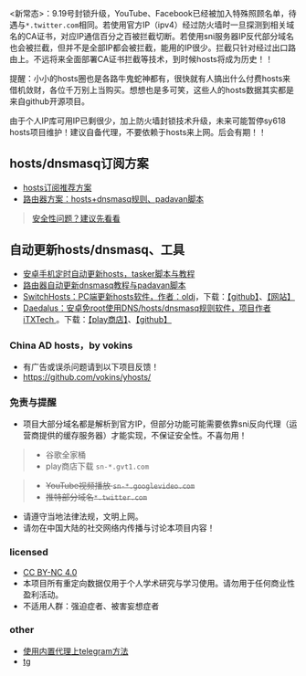<新常态>：9.19号封锁升级，YouTube、Facebook已经被加入特殊照顾名单，待遇与`*.twitter.com`相同。若使用官方IP（ipv4）经过防火墙时一旦探测到相关域名的CA证书，对应IP通信百分之百被拦截切断。若使用sni服务器IP反代部分域名也会被拦截，但并不是全部IP都会被拦截，能用的IP很少。拦截只针对经过出口路由上。不远将来全面部署CA证书拦截等技术，到时候hosts将成为历史！！

提醒：小小的hosts圈也是各路牛鬼蛇神都有，很快就有人搞出什么付费hosts来借机敛财，各位千万别上当购买。想想也是多可笑，这些人的hosts数据其实都是来自github开源项目。

由于个人IP库可用IP已剩很少，加上防火墙封锁技术升级，未来可能暂停sy618 hosts项目维护！建议自备代理，不要依赖于hosts来上网。后会有期！！

## hosts/dnsmasq订阅方案
- [hosts订阅推荐方案](https://github.com/sy618/hosts/blob/master/md/hosts%E8%AE%A2%E9%98%85%E6%96%B9%E6%A1%88.md)
- [路由器方案：hosts+dnsmasq规则、padavan脚本](https://github.com/sy618/hosts/blob/master/dnsmasq/dnsmasq.md)
> [安全性问题？建议先看看](https://github.com/sy618/hosts/tree/master/dnsmasq/%E5%AE%89%E5%85%A8%E9%97%AE%E9%A2%98)

## 自动更新hosts/dnsmasq、工具
* [安卓手机定时自动更新hosts，tasker脚本与教程](https://github.com/sy618/hosts/tree/master/%E5%AE%89%E5%8D%93%E8%87%AA%E5%8A%A8%E6%9B%B4%E6%96%B0hosts)
* [路由器自动更新dnsmasq教程与padavan脚本](https://github.com/sy618/hosts/blob/master/dnsmasq/dnsmasq.md)
* [SwitchHosts：PC端更新hosts软件，作者：oldj](https://github.com/oldj/SwitchHosts/blob/master/README.md)，下载：[【github】](https://github.com/oldj/SwitchHosts/releases)、[【网站】](https://oldj.github.io/SwitchHosts)
* [Daedalus：安卓免root使用DNS/hosts/dnsmasq规则软件，项目作者iTXTech ](https://github.com/iTXTech/Daedalus)。下载：[【play商店】](https://play.google.com/store/apps/details?id=org.itxtech.daedalus)、[【github】](https://github.com/iTXTech/Daedalus/releases)

### China AD hosts，by vokins
* 有广告或误杀问题请到以下项目反馈！
* https://github.com/vokins/yhosts/

### 免责与提醒
* 项目大部分域名都是解析到官方IP，但部分功能可能需要依靠sni反向代理（运营商提供的缓存服务器）才能实现，不保证安全性。不喜勿用！
> - 谷歌全家桶
> - play商店下载 `sn-*.gvt1.com`

> - ~~YouTube视频播放 `sn-*.googlevideo.com`~~
> - ~~推特部分域名`*.twitter.com`~~
* 请遵守当地法律法规，文明上网。
* 请勿在中国大陆的社交网络内传播与讨论本项目内容！

### licensed
* [CC BY-NC 4.0](https://creativecommons.org/licenses/by-nc/4.0/deed.zh)
* 本项目所有重定向数据仅用于个人学术研究与学习使用。请勿用于任何商业性盈利活动。
* 不适用人群：强迫症者、被害妄想症者

### other
* [使用内置代理上telegram方法](https://github.com/sy618/hosts/blob/master/md/telegram.md)
* [tg](https://t.me/adfqhosts)


